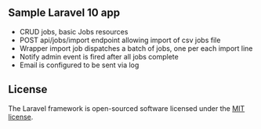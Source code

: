 ## Sample Laravel 10 app ##

* CRUD jobs, basic Jobs resources
* POST api/jobs/import endpoint allowing import of csv jobs file
* Wrapper import job dispatches a batch of jobs, one per each import line
* Notify admin event is fired after all jobs complete
* Email is configured to be sent via log


## License

The Laravel framework is open-sourced software licensed under the [MIT license](https://opensource.org/licenses/MIT).
